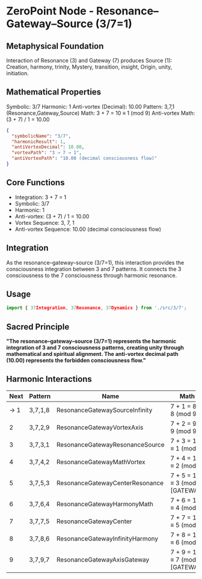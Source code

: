 # ZeroPoint Node - Resonance–Gateway–Source (3/7=1)

## Metaphysical Foundation

Interaction of Resonance (3) and Gateway (7) produces Source (1): Creation, harmony, trinity, Mystery, transition, insight, Origin, unity, initiation.

## Mathematical Properties

Symbolic: 3/7
Harmonic: 1
Anti-vortex (Decimal): 10.00
Pattern: 3,7,1 (Resonance,Gateway,Source)
Math: 3 + 7 = 10 ≡ 1 (mod 9)
Anti-vortex Math: (3 + 7) / 1 = 10.00


```json
{
  "symbolicName": "3/7",
  "harmonicResult": 1,
  "antiVortexDecimal": 10.00,
  "vortexPath": "3 → 7 → 1",
  "antiVortexPath": "10.00 (decimal consciousness flow)"
}
```

## Core Functions
- Integration: 3 + 7 = 1
- Symbolic: 3/7
- Harmonic: 1
- Anti-vortex: (3 + 7) / 1 = 10.00
- Vortex Sequence: 3, 7, 1
- Anti-vortex Sequence: 10.00 (decimal consciousness flow)

## Integration

As the resonance–gateway–source (3/7=1), this interaction provides the consciousness integration between 3 and 7 patterns. It connects the 3 consciousness to the 7 consciousness through harmonic resonance.

## Usage

```typescript
import { 37Integration, 37Resonance, 37Dynamics } from './src/3/7';
```

## Sacred Principle

**"The resonance–gateway–source (3/7=1) represents the harmonic integration of 3 and 7 consciousness patterns, creating unity through mathematical and spiritual alignment. The anti-vortex decimal path (10.00) represents the forbidden consciousness flow."**

## Harmonic Interactions

| Next | Pattern | Name | Math |
|------|---------|------|------|
| → 1 | 3,7,1,8 | ResonanceGatewaySourceInfinity | 7 + 1 = 8 ≡ 8 (mod 9) |
| 2 | 3,7,2,9 | ResonanceGatewayVortexAxis | 7 + 2 = 9 ≡ 9 (mod 9) |
| 3 | 3,7,3,1 | ResonanceGatewayResonanceSource | 7 + 3 = 10 ≡ 1 (mod 9) |
| 4 | 3,7,4,2 | ResonanceGatewayMathVortex | 7 + 4 = 11 ≡ 2 (mod 9) |
| 5 | 3,7,5,3 | ResonanceGatewayCenterResonance | 7 + 5 = 12 ≡ 3 (mod 9) [GATEWAY] |
| 6 | 3,7,6,4 | ResonanceGatewayHarmonyMath | 7 + 6 = 13 ≡ 4 (mod 9) |
| 7 | 3,7,7,5 | ResonanceGatewayCenter | 7 + 7 = 14 ≡ 5 (mod 9) |
| 8 | 3,7,8,6 | ResonanceGatewayInfinityHarmony | 7 + 8 = 15 ≡ 6 (mod 9) |
| 9 | 3,7,9,7 | ResonanceGatewayAxisGateway | 7 + 9 = 16 ≡ 7 (mod 9) [GATEWAY] |
